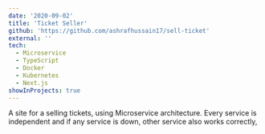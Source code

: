 ```yaml
---
date: '2020-09-02'
title: 'Ticket Seller'
github: 'https://github.com/ashrafhussain17/sell-ticket'
external: ''
tech:
  - Microservice
  - TypeScript
  - Docker
  - Kubernetes
  - Next.js
showInProjects: true
---
```


A site for a selling tickets, using Microservice architecture. Every service is independent and if any service is down, other service also works correctly,
